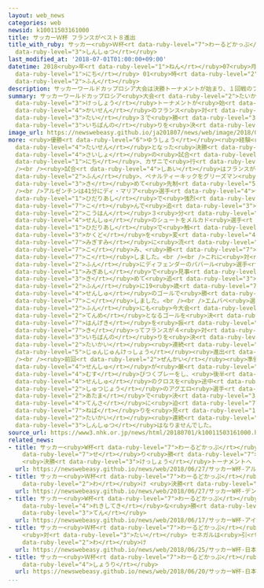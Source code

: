 ```yaml
---
layout: web_news
categories: web
newsid: k10011503161000
title: サッカーＷ杯 フランスがベスト８進出
title_with_ruby: サッカー<ruby>Ｗ杯<rt data-ruby-level="7">わーるどかっぷ</rt></ruby> フランスがベスト８<ruby>進出<rt
  data-ruby-level="3">しんしゅつ</rt></ruby>
last_modified_at: '2018-07-01T01:00:00+09:00'
datetime: 2018<ruby>年<rt data-ruby-level="1">ねん</rt></ruby>07<ruby>月<rt data-ruby-level="1">がつ</rt></ruby>01<ruby>日<rt
  data-ruby-level="1">にち</rt></ruby> 01<ruby>時<rt data-ruby-level="2">じ</rt></ruby>00<ruby>分<rt
  data-ruby-level="2">ふん</rt></ruby>
description: サッカーワールドカップロシア大会は決勝トーナメントが始まり、１回戦のフランス対アルゼンチンは、フランスが４対３で勝ってベスト８一番乗りを決めました。
summary: サッカーワールドカップロシア<ruby>大会<rt data-ruby-level="2">たいかい</rt></ruby>は<ruby>決勝<rt
  data-ruby-level="3">けっしょう</rt></ruby>トーナメントが<ruby>始<rt data-ruby-level="3">はじ</rt></ruby>まり、１<ruby>回戦<rt
  data-ruby-level="4">かいせん</rt></ruby>のフランス<ruby>対<rt data-ruby-level="3">たい</rt></ruby>アルゼンチンは、フランスが４<ruby>対<rt
  data-ruby-level="3">たい</rt></ruby>３で<ruby>勝<rt data-ruby-level="3">か</rt></ruby>ってベスト８<ruby>一番乗<rt
  data-ruby-level="3">いちばんの</rt></ruby>りを<ruby>決<rt data-ruby-level="3">き</rt></ruby>めました。
image_url: https://newswebeasy.github.io/ja201807/news/web/image/2018/07/01/K10011503161_1807010121_1807010123_01_02.jpg
more: <ruby>優勝<rt data-ruby-level="6">ゆうしょう</rt></ruby><ruby>経験<rt data-ruby-level="5">けいけん</rt></ruby>があるチームどうしの<ruby>対戦<rt
  data-ruby-level="4">たいせん</rt></ruby>となった<ruby>決勝<rt data-ruby-level="3">けっしょう</rt></ruby>トーナメントの<ruby>最初<rt
  data-ruby-level="4">さいしょ</rt></ruby>の<ruby>試合<rt data-ruby-level="4">しあい</rt></ruby>は30<ruby>日<rt
  data-ruby-level="1">にち</rt></ruby>、カザニで<ruby>行<rt data-ruby-level="2">おこな</rt></ruby>われました。<br
  /><br /><ruby>試合<rt data-ruby-level="4">しあい</rt></ruby>はフランスが<ruby>前半<rt data-ruby-level="2">ぜんはん</rt></ruby>13<ruby>分<rt
  data-ruby-level="2">ふん</rt></ruby>、ペナルティーキックをグリーズマン<ruby>選手<rt data-ruby-level="4">せんしゅ</rt></ruby>が<ruby>決<rt
  data-ruby-level="3">き</rt></ruby>めて<ruby>先制<rt data-ruby-level="5">せんせい</rt></ruby>しました。<br
  /><br />アルゼンチンは41分にディ・マリア<ruby>選手<rt data-ruby-level="4">せんしゅ</rt></ruby>が<ruby>左足<rt
  data-ruby-level="1">ひだりあし</rt></ruby>で<ruby>強烈<rt data-ruby-level="7">きょうれつ</rt></ruby>なミドルシュートをたたき<ruby>込<rt
  data-ruby-level="7">こ</rt></ruby>んで<ruby>追<rt data-ruby-level="3">お</rt></ruby>いつき、<ruby>後半<rt
  data-ruby-level="2">こうはん</rt></ruby>３<ruby>分<rt data-ruby-level="2">ふん</rt></ruby>にはメッシ<ruby>選手<rt
  data-ruby-level="4">せんしゅ</rt></ruby>のシュートをメルカド<ruby>選手<rt data-ruby-level="4">せんしゅ</rt></ruby>が<ruby>左足<rt
  data-ruby-level="1">ひだりあし</rt></ruby>で<ruby>触<rt data-ruby-level="7">さわ</rt></ruby>って<ruby>角度<rt
  data-ruby-level="3">かくど</rt></ruby>を<ruby>変<rt data-ruby-level="4">か</rt></ruby>えてゴール<ruby>右隅<rt
  data-ruby-level="7">みぎすみ</rt></ruby>に<ruby>流<rt data-ruby-level="7">なが</rt></ruby>し<ruby>込<rt
  data-ruby-level="7">こ</rt></ruby>み、<ruby>勝<rt data-ruby-level="7">か</rt></ruby>ち<ruby>越<rt
  data-ruby-level="7">こ</rt></ruby>しました。<br /><br />これに<ruby>対<rt data-ruby-level="3">たい</rt></ruby>しフランスは、12<ruby>分<rt
  data-ruby-level="2">ふん</rt></ruby>にディフェンダーのパバール<ruby>選手<rt data-ruby-level="4">せんしゅ</rt></ruby>が<ruby>右足<rt
  data-ruby-level="1">みぎあし</rt></ruby>で<ruby>見事<rt data-ruby-level="3">みごと</rt></ruby>なゴールを<ruby>決<rt
  data-ruby-level="3">き</rt></ruby>めて<ruby>追<rt data-ruby-level="3">お</rt></ruby>いつくと、19<ruby>分<rt
  data-ruby-level="2">ふん</rt></ruby>に19<ruby>歳<rt data-ruby-level="7">さい</rt></ruby>のフォワード、エムバペ<ruby>選手<rt
  data-ruby-level="4">せんしゅ</rt></ruby>のゴールで<ruby>勝<rt data-ruby-level="7">か</rt></ruby>ち<ruby>越<rt
  data-ruby-level="7">こ</rt></ruby>しました。<br /><br />エムバペ<ruby>選手<rt data-ruby-level="4">せんしゅ</rt></ruby>は23<ruby>分<rt
  data-ruby-level="2">ふん</rt></ruby>にも<ruby>今大会<rt data-ruby-level="2">こんたいかい</rt></ruby>３<ruby>点目<rt
  data-ruby-level="2">てんめ</rt></ruby>となるゴールを<ruby>決<rt data-ruby-level="3">き</rt></ruby>め、アルゼンチンの<ruby>反撃<rt
  data-ruby-level="7">はんげき</rt></ruby>を<ruby>振<rt data-ruby-level="7">ふ</rt></ruby>り<ruby>切<rt
  data-ruby-level="7">き</rt></ruby>ってフランスが４<ruby>対<rt data-ruby-level="3">たい</rt></ruby>３でベスト８<ruby>一番乗<rt
  data-ruby-level="3">いちばんの</rt></ruby>りを<ruby>決<rt data-ruby-level="3">き</rt></ruby>めました。フランスは２<ruby>大会<rt
  data-ruby-level="2">たいかい</rt></ruby><ruby>連続<rt data-ruby-level="4">れんぞく</rt></ruby>の<ruby>準々決勝<rt
  data-ruby-level="5">じゅんじゅんけっしょう</rt></ruby><ruby>進出<rt data-ruby-level="3">しんしゅつ</rt></ruby>です。<br
  /><br /><ruby>前回<rt data-ruby-level="2">ぜんかい</rt></ruby><ruby>準優勝<rt data-ruby-level="6">じゅんゆうしょう</rt></ruby>のアルゼンチンはエースのメッシ<ruby>選手<rt
  data-ruby-level="4">せんしゅ</rt></ruby>が<ruby>厳<rt data-ruby-level="6">きび</rt></ruby>しいマークにあいながらもゴールに<ruby>結<rt
  data-ruby-level="4">むす</rt></ruby>びつくプレーをし、<ruby>後半<rt data-ruby-level="2">こうはん</rt></ruby>のアディショナルタイムにはメッシ<ruby>選手<rt
  data-ruby-level="4">せんしゅ</rt></ruby>のクロスを<ruby>途中<rt data-ruby-level="7">とちゅう</rt></ruby><ruby>出場<rt
  data-ruby-level="2">しゅつじょう</rt></ruby>のアグエロ<ruby>選手<rt data-ruby-level="4">せんしゅ</rt></ruby>が<ruby>頭<rt
  data-ruby-level="2">あたま</rt></ruby>で<ruby>決<rt data-ruby-level="3">き</rt></ruby>めて１<ruby>点差<rt
  data-ruby-level="4">てんさ</rt></ruby>に<ruby>迫<rt data-ruby-level="7">せま</rt></ruby>る<ruby>粘<rt
  data-ruby-level="7">ねば</rt></ruby>りを<ruby>見<rt data-ruby-level="1">み</rt></ruby>せましたが、４<ruby>大会<rt
  data-ruby-level="2">たいかい</rt></ruby><ruby>連続<rt data-ruby-level="4">れんぞく</rt></ruby>のベスト８<ruby>進出<rt
  data-ruby-level="3">しんしゅつ</rt></ruby>はなりませんでした。
source_url: https://www3.nhk.or.jp/news/html/20180701/k10011503161000.html
related_news:
- title: サッカー<ruby>W杯<rt data-ruby-level="7">わーるどかっぷ</rt></ruby> アルゼンチン<ruby>競<rt
    data-ruby-level="7">せ</rt></ruby>り<ruby>勝<rt data-ruby-level="7">か</rt></ruby>ち
    <ruby>決勝<rt data-ruby-level="3">けっしょう</rt></ruby>トーナメントへ
  url: https://newswebeasy.github.io/news/web/2018/06/27/サッカーW杯-アルゼンチン競り勝ち-決勝トーナメントへ
- title: サッカー<ruby>Ｗ杯<rt data-ruby-level="7">わーるどかっぷ</rt></ruby> デンマーク<ruby>引<rt data-ruby-level="2">ひ</rt></ruby>き<ruby>分<rt
    data-ruby-level="2">わ</rt></ruby>け <ruby>決勝<rt data-ruby-level="3">けっしょう</rt></ruby>トーナメントへ
  url: https://newswebeasy.github.io/news/web/2018/06/27/サッカーW杯-デンマーク引き分け-決勝トーナメントへ
- title: サッカー<ruby>W杯<rt data-ruby-level="7">わーるどかっぷ</rt></ruby> アイスランドが<ruby>歴史的<rt
    data-ruby-level="4">れきしてき</rt></ruby>な<ruby>勝<rt data-ruby-level="3">か</rt></ruby>ち<ruby>点<rt
    data-ruby-level="3">てん</rt></ruby>
  url: https://newswebeasy.github.io/news/web/2018/06/17/サッカーW杯-アイスランドが歴史的な勝ち点
- title: サッカー<ruby>Ｗ杯<rt data-ruby-level="7">わーるどかっぷ</rt></ruby> <ruby>日本<rt data-ruby-level="1">にっぽん</rt></ruby>
    <ruby>対<rt data-ruby-level="3">たい</rt></ruby> セネガルは<ruby>引<rt data-ruby-level="2">ひ</rt></ruby>き<ruby>分<rt
    data-ruby-level="2">わ</rt></ruby>け
  url: https://newswebeasy.github.io/news/web/2018/06/25/サッカーW杯-日本-対-セネガルは引き分け
- title: サッカー<ruby>Ｗ杯<rt data-ruby-level="7">わーるどかっぷ</rt></ruby> <ruby>日本<rt data-ruby-level="1">にっぽん</rt></ruby>がコロンビアに<ruby>勝利<rt
    data-ruby-level="4">しょうり</rt></ruby>
  url: https://newswebeasy.github.io/news/web/2018/06/20/サッカーW杯-日本がコロンビアに勝利
...
```

